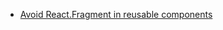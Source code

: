 - [Avoid React.Fragment in reusable components](https://www.component-driven.dev/articles/avoid-fragment)
